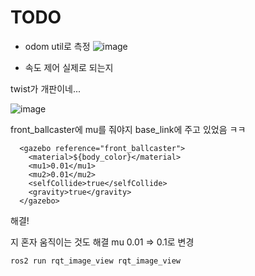 

# TODO

* odom util로 측정
![image](https://user-images.githubusercontent.com/12381733/166242928-ec2a21ad-f8ed-4ee4-9459-e8df9a3a6298.png)

* 속도 제어 실제로 되는지

twist가 개판이네...

![image](https://user-images.githubusercontent.com/12381733/166243264-3a37be4b-6b9e-4659-8d13-a2bdabff5b66.png)


front_ballcaster에 mu를 줘야지 base_link에 주고 있었음 ㅋㅋ
```
  <gazebo reference="front_ballcaster">
    <material>${body_color}</material>
    <mu1>0.01</mu1>
    <mu2>0.01</mu2>
    <selfCollide>true</selfCollide>
    <gravity>true</gravity>
  </gazebo>
```

해결!

지 혼자 움직이는 것도 해결
mu 0.01 => 0.1로 변경

```
ros2 run rqt_image_view rqt_image_view
```

